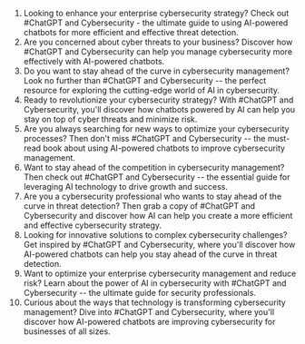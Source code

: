 1. Looking to enhance your enterprise cybersecurity strategy? Check out #ChatGPT and Cybersecurity - the ultimate guide to using AI-powered chatbots for more efficient and effective threat detection.
2. Are you concerned about cyber threats to your business? Discover how #ChatGPT and Cybersecurity can help you manage cybersecurity more effectively with AI-powered chatbots.
3. Do you want to stay ahead of the curve in cybersecurity management? Look no further than #ChatGPT and Cybersecurity -- the perfect resource for exploring the cutting-edge world of AI in cybersecurity.
4. Ready to revolutionize your cybersecurity strategy? With #ChatGPT and Cybersecurity, you'll discover how chatbots powered by AI can help you stay on top of cyber threats and minimize risk.
5. Are you always searching for new ways to optimize your cybersecurity processes? Then don't miss #ChatGPT and Cybersecurity -- the must-read book about using AI-powered chatbots to improve cybersecurity management.
6. Want to stay ahead of the competition in cybersecurity management? Then check out #ChatGPT and Cybersecurity -- the essential guide for leveraging AI technology to drive growth and success.
7. Are you a cybersecurity professional who wants to stay ahead of the curve in threat detection? Then grab a copy of #ChatGPT and Cybersecurity and discover how AI can help you create a more efficient and effective cybersecurity strategy.
8. Looking for innovative solutions to complex cybersecurity challenges? Get inspired by #ChatGPT and Cybersecurity, where you'll discover how AI-powered chatbots can help you stay ahead of the curve in threat detection.
9. Want to optimize your enterprise cybersecurity management and reduce risk? Learn about the power of AI in cybersecurity with #ChatGPT and Cybersecurity -- the ultimate guide for security professionals.
10. Curious about the ways that technology is transforming cybersecurity management? Dive into #ChatGPT and Cybersecurity, where you'll discover how AI-powered chatbots are improving cybersecurity for businesses of all sizes.
